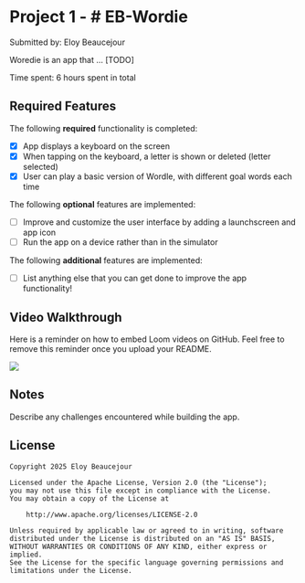 
# Project 1 - # EB-Wordie

Submitted by: Eloy Beaucejour

Woredie is an app that ... [TODO] 

Time spent: 6 hours spent in total

## Required Features

The following **required** functionality is completed:

- [X] App displays a keyboard on the screen
- [X] When tapping on the keyboard, a letter is shown or deleted (letter selected)
- [X] User can play a basic version of Wordle, with different goal words each time

The following **optional** features are implemented:

- [ ] Improve and customize the user interface by adding a launchscreen and app icon
- [ ] Run the app on a device rather than in the simulator

The following **additional** features are implemented:

- [ ] List anything else that you can get done to improve the app functionality!

## Video Walkthrough

Here is a reminder on how to embed Loom videos on GitHub. Feel free to remove this reminder once you upload your README. 

<div>
    <a href="https://www.loom.com/share/00e2656a6d2041ebb500bd37839ef2e7">
    </a>
    <a href="https://www.loom.com/share/00e2656a6d2041ebb500bd37839ef2e7">
      <img style="max-width:300px;" src="https://cdn.loom.com/sessions/thumbnails/00e2656a6d2041ebb500bd37839ef2e7-69e6c7e506b6c423-full-play.gif">
    </a>
  </div>


## Notes

Describe any challenges encountered while building the app.

## License

    Copyright 2025 Eloy Beaucejour

    Licensed under the Apache License, Version 2.0 (the "License");
    you may not use this file except in compliance with the License.
    You may obtain a copy of the License at

        http://www.apache.org/licenses/LICENSE-2.0

    Unless required by applicable law or agreed to in writing, software
    distributed under the License is distributed on an "AS IS" BASIS,
    WITHOUT WARRANTIES OR CONDITIONS OF ANY KIND, either express or implied.
    See the License for the specific language governing permissions and
    limitations under the License.
